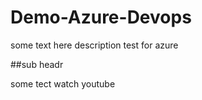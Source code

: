 # Demo-Azure-Devops


some text here description test for azure

##sub headr

some tect watch youtube

